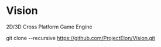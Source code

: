 # Vision
2D/3D Cross Platform Game Engine 

git clone --recursive https://github.com/ProjectElon/Vision.git
